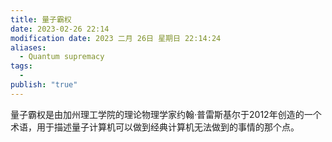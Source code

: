 ```yaml
---
title: 量子霸权
date: 2023-02-26 22:14
modification date: 2023 二月 26日 星期日 22:14:24
aliases:
  - Quantum supremacy
tags:
  - 
publish: "true"
---
```


量子霸权是由加州理工学院的理论物理学家约翰·普雷斯基尔于2012年创造的一个术语，用于描述量子计算机可以做到经典计算机无法做到的事情的那个点。
